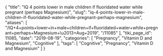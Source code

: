 {
    "title": "IQ 4 points lower in male children if fluoridated water while pregnant (perhaps Magnesium)",
    "slug": "iq-4-points-lower-in-male-children-if-fluoridated-water-while-pregnant-perhaps-magnesium",
    "aliases": [
        "/IQ+4+points+lower+in+male+children+if+fluoridated+water+while+pregnant+perhaps+Magnesium+\u2013+Aug+2019",
        "/11085"
    ],
    "tiki_page_id": 11085,
    "date": "2019-08-19",
    "categories": [
        "Pregnancy",
        "Vitamin D and Magnesium",
        "Cognitive"
    ],
    "tags": [
        "Cognitive",
        "Pregnancy",
        "Vitamin D and Magnesium"
    ]
}